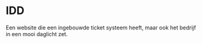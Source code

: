 # IDD
Een website die een ingebouwde ticket systeem heeft, maar ook het bedrijf in een mooi daglicht zet.
